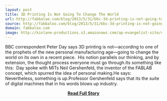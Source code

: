```yaml
---
layout: post
title: 3D Printing Is Not Going To Change The World
url: http://fabbaloo.com/blog/2013/5/31/bbc-3d-printing-is-not-going-to-change-the-world.html
source: http://fabbaloo.com/blog/2013/5/31/bbc-3d-printing-is-not-going-to-change-the-world.html
domain: fabbaloo.com
image: http://kinlane-productions.s3.amazonaws.com/ap-evangelist-site/curated/screenshots/9363_fabbaloo_com.png
---
```


<p>BBC correspondent Peter Day says 3D printing is not—according to one of the prophets of the new personal manufacturing age—going to change the world on its own in a recent piece.  His notion parallels our thinking, and by extension, the thought process everyone must go through.Its something like this:  Day spoke with MITs Neil Gershenfeld, the inventor of the FABLAB concept, which spurred the idea of personal making.He says:  Nevertheless, something is up.Professor Gershenfeld says that its the suite of digital machines that in his words blows up industry.</p>
<center><p><a href="http://fabbaloo.com/blog/2013/5/31/bbc-3d-printing-is-not-going-to-change-the-world.html" style='padding:25px; font-sze:18px; font-weight: bold;'>Read Full Story</a></p></center>
